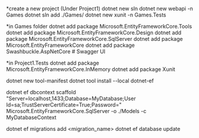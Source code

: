 *create a new project (Under Project1)
dotnet new sln
dotnet new webapi -n Games
dotnet sln add ./Games/
dotnet new xunit -n Games.Tests

*in Games folder
dotnet add package Microsoft.EntityFrameworkCore.Tools
dotnet add package Microsoft.EntityFrameworkCore.Design
dotnet add package Microsoft.EntityFrameworkCore.SqlServer
dotnet add package Microsoft.EntityFrameworkCore
dotnet add package Swashbuckle.AspNetCore   # Swagger UI

*in Project1.Tests
dotnet add package Microsoft.EntityFrameworkCore.InMemory
dotnet add package Xunit

dotnet new tool-manifest
dotnet tool install --local dotnet-ef

dotnet ef dbcontext scaffold "Server=localhost,1433;Database=MyDatabase;User Id=sa;TrustServerCertificate=True;Password=<password>" Microsoft.EntityFrameworkCore.SqlServer -o ./Models -c MyDatabaseContext

dotnet ef migrations add <migration_name>
dotnet ef database update
